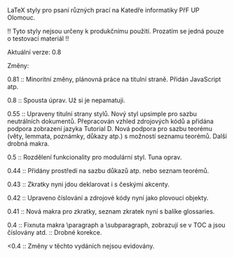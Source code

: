 LaTeX styly pro psaní různých prací na Katedře informatiky PřF UP 
Olomouc.

!! Tyto styly nejsou určeny k produkčnímu použití. Prozatím se jedná pouze o testovací materiál !!

Aktuální verze: 0.8

Změny:

0.81
 :: Minoritní změny, plánovná práce na titulní straně. Přidán JavaScript atp.

0.8
 :: Spousta úprav. Už si je nepamatuji.

0.55
 :: Upraveny titulní strany stylů. Nový styl upsimple pro sazbu neutrálních dokumentů. Přepracován vzhled zdrojových kódů a přidána podpora zobrazení jazyka Tutorial D. Nová podpora pro sazbu teorému (věty, lemmata, poznámky, důkazy atp.) s možností seznamu teorémů. Další drobná makra.

0.5
 :: Rozdělení funkcionality pro modulární styl. Tuna oprav.

0.44
 :: Přidány prostředí na sazbu důkazů atp. nebo seznam teorémů.

0.43
 :: Zkratky nyni jdou deklarovat i s českými akcenty.

0.42
 :: Upraveno číslování a zdrojové kódy nyní jako plovoucí objekty.

0.41
 :: Nová makra pro zkratky, seznam zkratek nyní s balíke glossaries.

0.4
 :: Fixnuta makra \paragraph a \subparagraph, zobrazují se v TOC a jsou číslovány atd.
 :: Drobné korekce.

<0.4
 :: Změny v těchto vydáních nejsou evidovány.
